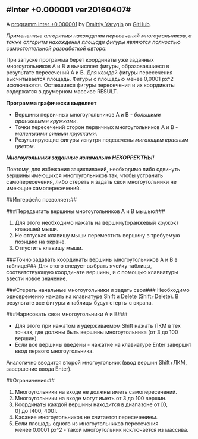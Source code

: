 #Inter +0.000001 ver20160407#
---------------------------


A [programm Inter +0.000001](http://dmitriy-yarygin.github.io/Inters/) by [Dmitriy Yarygin](https://github.com/Dmitriy-Yarygin) on [GitHub](https://github.com/Dmitriy-Yarygin/Inters). 

_Примененные алгоритмы нахождения пересечений многоугольников, а также алгоритм нахождения площади фигуры являются полностью самостоятельной разработкой автора._


При запуске программа берет координаты уже заданных многоугольников A и B и вычисляет фигуры, образовавшиеся в результате пересечений A и B.
Для каждой фигуры пересечения высчитывается площадь. Фигуры с площадью менее 0,0001 px^2 исключаются. 
Оставшиеся фигуры пересечения и их координаты содержатся в двумерном массиве RESULT. 

**Программа графически выделяет**

* Вершины первичных многоугольников А и В - _большими оранжевыми кружками_.
* Точки пересечений сторон первичных многоугольников А и В - _маленькими синими кружками_.
* Результирующие фигуры изнутри подсвечены _мигающим красным цветом_.



_**Многоугольники заданные изначально НЕКОРРЕКТНЫ!**_ 

Поэтому, для избежания зацикливаний, необходимо либо сдвинуть вершины имеющихся многоугольников так, чтобы устранить самопересечения, либо стереть и задать свои многоугольники не имеющие самопересечений.

##Интерфейс позволяет:##

###Передвигать вершины многоугольников А и В мышью###
1. Для этого необходимо нажать на вершину(оранжевый кружок) клавишей мыши.
2. Не отпуская клавишу мыши переместить вершину в требуемую позицию на экране.
3. Отпустить клавишу мыши.

###Точно задавать координаты вершины многоугольников А и В в таблице###
Для этого следует выбрать ячейку таблицы, соответствующую координате вершины, и с помощью клавиатуры ввести новое значение.

###Стереть начальные многоугольники и задать свои###
Необходимо одновременно нажать на клавиатуре Shift и Delete (Shift+Delete). 
В результате все фигуры и таблицы будут стерты с экрана.

###Нарисовать свои многоугольники А и В###
* Для этого при нажатом и удерживаемом Shift нажать ЛКМ в тех точках, где должны быть вершины многоугольника (от 3 до 100 вершин).
* Если все вершины введены - нажатие на клавиатуре Enter завершит ввод первого многоугольника.

Аналогично вводится второй многоугольник (ввод вершин Shift+ЛКМ, завершение ввода Enter).


##Ограничения:##
1. Многоугольники на входе не должны иметь самопересечений. 
2. Многоугольники на входе могут иметь от 3 до 100 вершин.
3. Координаты каждой вершины находится в диапазоне от [0, 0] до [400, 400].
4. Касание многоугольников не считается пересечением.
5. Если площадь одного из многоугольников пересечения менее 0.0001 px^2 - такой многоугольник исключается из массива.